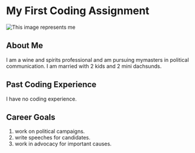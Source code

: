 # My First Coding Assignment
![This image represents me](https://www.google.com/imgres?q=weiner%20dog&imgurl=https%3A%2F%2Fupload.wikimedia.org%2Fwikipedia%2Fcommons%2Fthumb%2Fb%2Fbe%2F%25EB%258B%25A5%25EC%258A%25A4%25ED%259B%2588%25ED%258A%25B8%2528%25EB%258B%25A8%25EB%25AA%25A8%25EC%25A2%2585%2529_%2528Dachshund_%2528Short%2529%2529.jpg%2F640px-%25EB%258B%25A5%25EC%258A%25A4%25ED%259B%2588%25ED%258A%25B8%2528%25EB%258B%25A8%25EB%25AA%25A8%25EC%25A2%2585%2529_%2528Dachshund_%2528Short%2529%2529.jpg&imgrefurl=https%3A%2F%2Fen.wikipedia.org%2Fwiki%2FDachshund&docid=lVLMbMj4VfvFPM&tbnid=zRy1xJYPttpZDM&vet=12ahUKEwiynpKbvYOLAxXn4MkDHaHBIU0QM3oECBoQAA..i&w=640&h=474&hcb=2&ved=2ahUKEwiynpKbvYOLAxXn4MkDHaHBIU0QM3oECBoQAA)

## About Me
I am a wine and spirits professional and am pursuing mymasters in political communication. I am married with 2 kids and 2 mini dachsunds. 

## Past Coding Experience
I have no coding experience.

## Career Goals
1. work on political campaigns.
2. write speeches for candidates.
3. work in advocacy for important causes.

